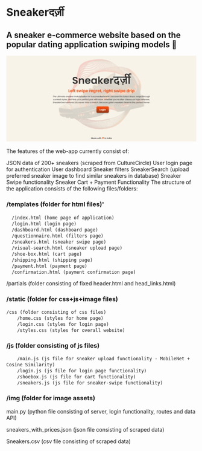 # Sneakerदर्ज़ी  
## A sneaker e-commerce website based on the popular dating application swiping models 👟 

<p align="center">
  <img src="SneakerDarziHome.png" alt="My Image" width="800">
</p>

The features of the web-app currently consist of:

JSON data of 200+ sneakers (scraped from CultureCircle)
User login page for authentication
User dashboard 
Sneaker filters
SneakerSearch (upload preferred sneaker image to find similar sneakers in database)
Sneaker Swipe functionality 
Sneaker Cart + Payment Functionality
The structure of the application consists of the following files/folders:

### /templates (folder for html files)'
	  /index.html (home page of application)
	  /login.html (login page)
	  /dashboard.html (dashboard page)
	  /questionnaire.html (filters page)
	  /sneakers.html (sneaker swipe page)
	  /visual-search.html (sneaker upload page)
	  /shoe-box.html (cart page)
	  /shipping.html (shipping page)
	  /payment.html (payment page)
	  /confirmation.html (payment confirmation page)

/partials (folder consisting of fixed header.html and head_links.html)

### /static (folder for css+js+image files)
	/css (folder consisting of css files)
		/home.css (styles for home page)
		/login.css (styles for login page)
		/styles.css (styles for overall website)
### /js (folder consisting of js files)
		/main.js (js file for sneaker upload functionality - MobileNet + Cosine Similarity)
		/login.js (js file for login page functionality)
		/shoebox.js (js file for cart functionality)
		/sneakers.js (js file for sneaker-swipe functionality)
### /img (folder for image assets)

main.py (python file consisting of server, login functionality, routes and data API)

sneakers_with_prices.json (json file consisting of scraped data)

Sneakers.csv (csv file consisting of scraped data)
